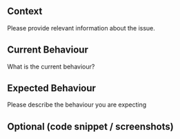 ## Context
Please provide relevant information about the issue.

## Current Behaviour
What is the current behaviour?

## Expected Behaviour
Please describe the behaviour you are expecting

## Optional (code snippet / screenshots)
